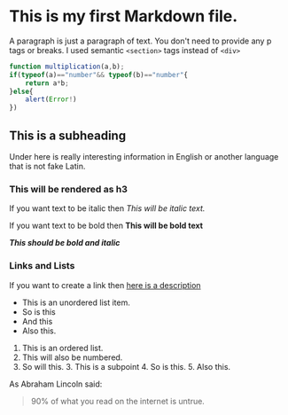 # This is my first Markdown file.
A paragraph is just a paragraph of text. You don't need to provide any p tags or breaks.
I used semantic `<section>` tags instead of `<div>`
```javascript
function multiplication(a,b);
if(typeof(a)=="number"&& typeof(b)=="number"{
    return a*b;
}else{
    alert(Error!)
})
```
## This is a subheading 
Under here is really interesting information in English or another language that is not fake Latin.

### This will be rendered as h3

If you want text to be italic then *This will be italic text.*

If you want text to be bold then **This will be bold text**

**_This should be bold and italic_**

### Links and Lists

If you want to create a link then [here is a description](https://www.google.com)

* This is an unordered list item.
* So is this 
* And this
* Also this.


1. This is an ordered list.
2. This will also be numbered.
3. So will this.
     3. This is a subpoint
     4. So is this.
     5. Also this.

As Abraham Lincoln said: 
> 90% of what you read on the internet is untrue.  
